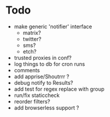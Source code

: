 # Todo
- make generic 'notifier' interface
    - matrix?
    - twitter?
    - sms?
    - etch?
- trusted proxies in conf?
- log things to db for cron runs 
- comments
- add apprise/Shoutrrr ?
- debug notify to Results?
- add test for regex replace with group
- run/fix staticcheck
- reorder filters?
- add browserless support ?